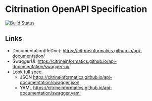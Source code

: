 # Citrination OpenAPI Specification
[![Build Status](https://travis-ci.org/CitrineInformatics/api-documentation.svg?branch=master)](https://travis-ci.org/CitrineInformatics/api-documentation)

## Links

- Documentation(ReDoc): https://citrineinformatics.github.io/api-documentation/
- SwaggerUI: https://citrineinformatics.github.io/api-documentation/swagger-ui/
- Look full spec:
    + JSON https://citrineinformatics.github.io/api-documentation/swagger.json
    + YAML https://citrineinformatics.github.io/api-documentation/swagger.yaml
